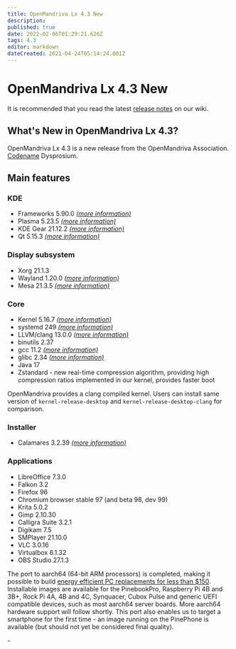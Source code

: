 ```yaml
---
title: OpenMandriva Lx 4.3 New
description: 
published: true
date: 2022-02-06T01:29:21.626Z
tags: 4.3
editor: markdown
dateCreated: 2021-04-24T05:14:24.001Z
---
```


# OpenMandriva Lx 4.3 New

It is recommended that you read the latest [release notes](/distribution/releases/omlx43/notes) on our wiki.

## What's New in OpenMandriva Lx 4.3?
OpenMandriva Lx 4.3 is a new release from the OpenMandriva Association. [Codename](/policies/codename) Dysprosium.

## Main features

### KDE

- Frameworks 5.90.0 [*(more information)*](https://kde.org/announcements/frameworks/5/5.90.0/)
- Plasma 5.23.5 [*(more information)*](https://kde.org/announcements/plasma/5/5.23.5/)
- KDE Gear 21.12.2 [*(more information)*](https://kde.org/announcements/gear/21.12.1/)
- Qt 5.15.3 [*(more information)*](https://www.qt.io)

### Display subsystem

- Xorg 21.1.3
- Wayland 1.20.0 [*(more information)*](https://wayland.freedesktop.org/releases.html)
- Mesa 21.3.5 [*(more information)*](http://www.mesa3d.org/)

### Core

- Kernel 5.16.7 [*(more information)*](https://www.kernel.org/)
- systemd 249 [*(more information)*](https://www.freedesktop.org/wiki/Software/systemd/)
- LLVM/clang 13.0.0 [*(more information)*](http://llvm.org/)
- binutils 2.37
- gcc 11.2 [*(more information)*](https://gcc.gnu.org/)
- glibc 2.34 [*(more information)*](http://www.gnu.org/software/libc/)
- Java 17
- Zstandard - new real-time compression algorithm, providing high compression ratios implemented in our kernel, provides faster boot

OpenMandriva provides a clang compiled kernel. Users can install same version of `kernel-release-desktop` and `kernel-release-desktop-clang` for comparison.

### Installer

- Calamares 3.2.39 [*(more information)*](https://calamares.io)

### Applications

- LibreOffice 7.3.0
- Falkon 3.2
- Firefox 96
- Chromium browser stable 97 (and beta 98, dev 99)
- Krita 5.0.2
- Gimp 2.10.30
- Calligra Suite 3.2.1
- Digikam 7.5
- SMPlayer 21.10.0
- VLC 3.0.16
- Virtualbox 6.1.32
- OBS Studio 27.1.3

The port to aarch64 (64-bit ARM processors) is completed, making it possible to build [energy efficient PC replacements for less than $150](https://videos.openmandriva.org/videos/watch/4e135a39-4232-4d85-999c-e349ba8a7bd9).
Installable images are available for the PinebookPro, Raspberry Pi 4B and 3B+, Rock Pi 4A, 4B and 4C, Synquacer, Cubox Pulse and generic UEFI compatible devices, such as most aarch64 server boards. More aarch64 hardware support will follow shortly. This port also enables us to target a smartphone for the first time - an image running on the PinePhone is available (but should not yet be considered final quality).

\- 



  
